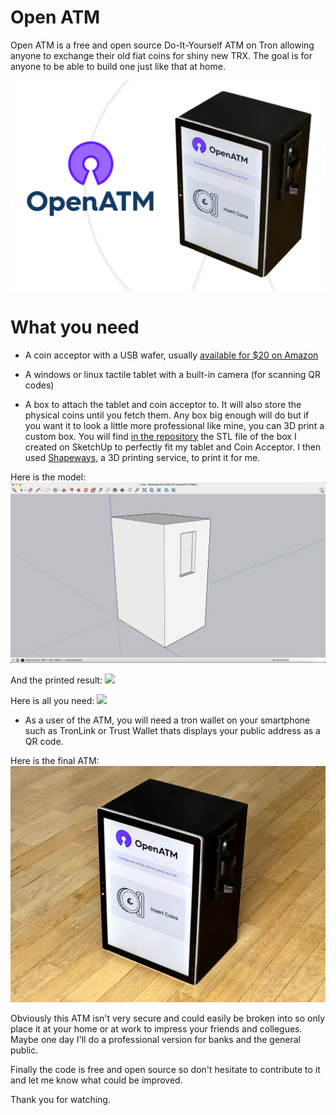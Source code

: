 # Open ATM

Open ATM is a free and open source Do-It-Yourself ATM on Tron allowing anyone to exchange their old fiat coins for shiny new TRX. The goal is for anyone to be able to build one just like that at home.

![](./public/ogimage.png)


# What you need

- A coin acceptor with a USB wafer, usually [available for $20 on Amazon](https://www.amazon.com/s?k=coin+acceptor)

- A windows or linux tactile tablet with a built-in camera (for scanning QR codes)

- A box to attach the tablet and coin acceptor to. It will also store the physical coins until you fetch them. Any box big enough will do but if you want it to look a little more professional like mine, you can 3D print a custom box. You will find [in the repository](./public/box.stl) the STL file of the box I created on SketchUp to perfectly fit my tablet and Coin Acceptor. I then used [Shapeways](https://www.shapeways.com/), a 3D printing service, to print it for me.

Here is the model:
![](./public/model.png)

And the printed result:
![](./public/print.png)

Here is all you need:
![](./public/whatyouneed.png)

- As a user of the ATM, you will need a tron wallet on your smartphone such as TronLink or Trust Wallet thats displays your public address as a QR code. 

Here is the final ATM:
![](./public/result.png)

Obviously this ATM isn't very secure and could easily be broken into so only place it at your home or at work to impress your friends and collegues. Maybe one day I'll do a professional version for banks and the general public. 

Finally the code is free and open source so don't hesitate to contribute to it and let me know what could be improved. 

Thank you for watching.